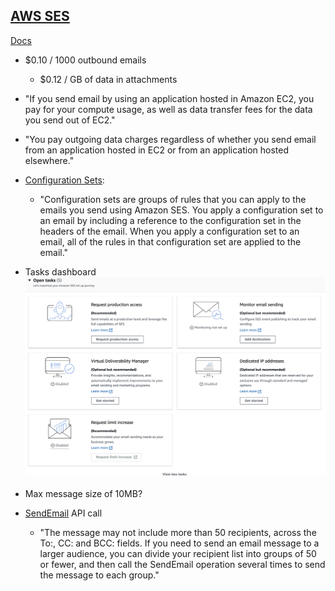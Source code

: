 ## [AWS SES](https://aws.amazon.com/ses/pricing/)
[Docs](https://docs.aws.amazon.com/ses/latest/APIReference/Welcome.html)
- $0.10 / 1000 outbound emails
    - $0.12 / GB of data in attachments
- "If you send email by using an application hosted in Amazon EC2, you pay for your compute usage, as well as data transfer fees for the data you send out of EC2."
- "You pay outgoing data charges regardless of whether you send email from an application hosted in EC2 or from an application hosted elsewhere."

- [Configuration Sets](https://docs.aws.amazon.com/console/ses/configuration-sets):
    - "Configuration sets are groups of rules that you can apply to the emails you send using Amazon SES. You apply a configuration set to an email by including a reference to the configuration set in the headers of the email. When you apply a configuration set to an email, all of the rules in that configuration set are applied to the email."
- Tasks dashboard
![AWS tasks dashboard](AWS_tasks_dashboard.png)
- Max message size of 10MB?
- [SendEmail](https://docs.aws.amazon.com/ses/latest/APIReference/API_SendEmail.html) API call
    - "The message may not include more than 50 recipients, across the To:, CC: and BCC: fields. If you need to send an email message to a larger audience, you can divide your recipient list into groups of 50 or fewer, and then call the SendEmail operation several times to send the message to each group."